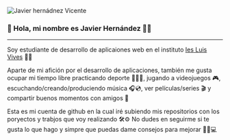 ![Javier hernádnez Vicente](https://github.com/Javichuuu5/Javichuuu5/assets/146001533/a7582898-0330-4088-b076-6ea7446f7c19)
### 👋 Hola, mi nombre es Javier Hernández 👨‍💻
---
Soy estudiante de desarrollo de aplicaiones web en el instituto [Ies Luis Vives](https://www.iesluisvives.es) 👨‍🎓

Aparte de mi afición por el desarrollo de aplicaciones, también me gusta ocupar mi tiempo libre practicando deporte 🚴🏻🤼, jugando a videojuegos 🎮, escuchando/creando/produciendo música 🎧💿,
ver películas/series 🎬 y compartir buenos momentos con amigos 🍻

Esta es mi cuenta de github en la cual iré subiendo mis repositorios con los poryectos y trabjos que voy realizando 🛠⚙️
No dudes en seguirme si te gusta lo que hago y simpre que puedas dame consejos para mejorar 💪🏻💻
